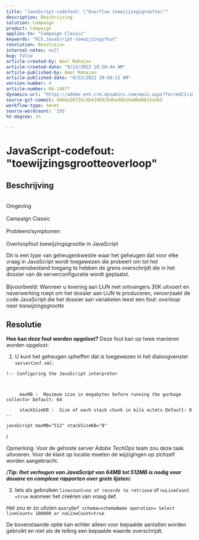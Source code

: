```yaml
---
title: "JavaScript-codefout: \"Overflow toewijzingsgrootte\""
description: Beschrijving
solution: Campaign
product: Campaign
applies-to: "Campaign Classic"
keywords: "KCS,JavaScript-toewijzingsfout"
resolution: Resolution
internal-notes: null
bug: false
article-created-by: Amol Mahajan
article-created-date: "9/23/2022 10:20:44 AM"
article-published-by: Amol Mahajan
article-published-date: "9/23/2022 10:40:12 AM"
version-number: 4
article-number: KA-14877
dynamics-url: "https://adobe-ent.crm.dynamics.com/main.aspx?forceUCI=1&pagetype=entityrecord&etn=knowledgearticle&id=c77d085e-293b-ed11-9db0-000d3a5c1bcc"
source-git-commit: d9dda30725cdb4396929dbed062da8bd8615a3b5
workflow-type: tm+mt
source-wordcount: '193'
ht-degree: 1%

---
```


# JavaScript-codefout: &quot;toewijzingsgrootteoverloop&quot;

## Beschrijving

<br>Omgeving<br><br>
Campaign Classic
<br><br>Probleem/symptomen<br><br>
Overloopfout toewijzingsgrootte in JavaScript

Dit is een type van geheugenkwestie waar het geheugen dat voor elke vraag in JavaScript wordt toegewezen die probeert om tot het gegevensbestand toegang te hebben de grens overschrijdt die in het dossier van de serverconfiguratie wordt geplaatst.
<br><br>Bijvoorbeeld: Wanneer u levering aan LIJN met ontvangers 30K uitvoert en naverwerking roept om het dossier aan LIJN te produceren, veroorzaakt de code JavaScript die het dossier aan variabelen leest een fout: *overloop naar toewijzingsgrootte*









## Resolutie

<b>Hoe kan deze fout worden opgelost?</b>
Deze fout kan op twee manieren worden opgelost:

1. U kunt het geheugen opheffen dat is toegewezen in het dialoogvenster `serverConf.xml`:




```
!-- Configuring the JavaScript interpreter
```


` `

`     maxMB :  Maximum size in megabytes before running the garbage collector Default: 64`

`     stackSizeKB :  Size of each stack chunk in kilo octets Default: 8 --`

`javaScript maxMB="512" stackSizeKB="8"`



/



Opmerking: Voor de gehoste server *Adobe TechOps* team zou deze taak uitvoeren. Voor de klant op locatie moeten de wijzigingen op zichzelf worden aangebracht.



*(<b>Tip: I</b><b>het verhogen van JavaScript van 64MB tot 512MB is nodig voor douane en complexe rapporten over grote lijsten</b>)*



2. Iets als gebruiken `linecount=no of records to retrieve` of `noLineCount =true` wanneer het creëren van vraag def.

Het zou er zo uitzien `queryDef schema=schemaName operation= Select lineCount= 100000 or noLineCount=true`

De bovenstaande optie kan echter alleen voor bepaalde aantallen worden gebruikt en niet als de telling een bepaalde waarde overschrijdt.
